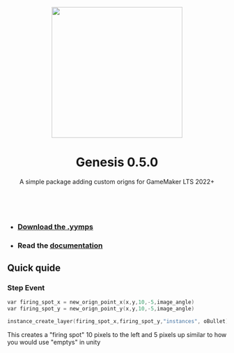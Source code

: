 <p align="center"><img src="https://raw.githubusercontent.com/sofycodes/consoleMe/main/icon.png" style="display:block; margin:auto; width:300px"></p>
<h1 align="center">Genesis 0.5.0</h1>

<p align="center">A simple package adding custom origns for GameMaker LTS 2022+</p>

&nbsp;

&nbsp;
- ### [Download the .yymps](https://github.com/sofycat/Genesis/releases/)
- ### Read the [documentation](https://github.com/sofycat/Genesis)

## Quick quide
### Step Event
```c
var firing_spot_x = new_orign_point_x(x,y,10,-5,image_angle)
var firing_spot_y = new_orign_point_y(x,y,10,-5,image_angle)

instance_create_layer(firing_spot_x,firing_spot_y,"instances", oBullet)
```
This creates a "firing spot" 10 pixels to the left and 5 pixels up similar to how you would use "emptys" in unity

